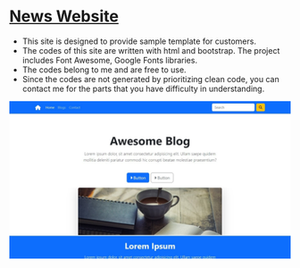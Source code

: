 # [News Website](https://siteforblog.netlify.app/)
- This site is designed to provide sample template for customers.
- The codes of this site are written with html and bootstrap. The project includes Font Awesome, Google Fonts libraries.
- The codes belong to me and are free to use.
- Since the codes are not generated by prioritizing clean code, you can contact me for the parts that you have difficulty in understanding.

![The Image of the Website](https://github.com/ahakansahin/DemoDesign-Site_For_Blog/blob/main/siteforblog.jpg)

